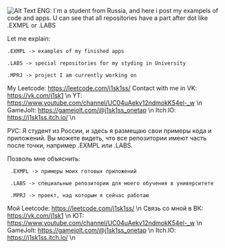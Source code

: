 ![Alt Text](https://raw.githubusercontent.com/alansmathew/alansmathew/master/lang.gif)
ENG:
  I`m a student from Russia, and here i post my exampels of code and apps.
  U can see that all repositories have a part after dot like .EXMPL or .LABS
  
  Let me explain:
  
    .EXMPL -> examples of my finished apps
    
    .LABS -> special repositories for my styding in University
    
    .MPRJ -> project I am currently working on

  My Leetcode: https://leetcode.com/j1sk1ss/ 
  Contact with me in VK: https://vk.com/j1sk1 \n 
                     YT: https://www.youtube.com/channel/UC04uAekv12ndmokK54el-_w \n
                     GameJolt: https://gamejolt.com/@j1sk1ss_onetap \n
                     Itch.IO: https://j1sk1ss.itch.io/ \n

РУС:
  Я студент из России, и здесь я размещаю свои примеры кода и приложений.
   Вы можете видеть, что все репозитории имеют часть после точки, например .EXMPL или .LABS.
   
   Позволь мне объяснить:
   
     .EXMPL -> примеры моих готовых приложений
     
     .LABS -> специальные репозитории для моего обучения в университете
     
     .MPRJ -> проект, над которым я сейчас работаю
     
  Мой Leetcode: https://leetcode.com/j1sk1ss/ \n
  Связь со мной в ВК: https://vk.com/j1sk1 \n
                  ЮТ: https://www.youtube.com/channel/UC04uAekv12ndmokK54el-_w \n
                  GameJolt: https://gamejolt.com/@j1sk1ss_onetap \n
                  Itch.IO: https://j1sk1ss.itch.io/ \n
<!--
https://raw.githubusercontent.com/alansmathew/alansmathew/master/lang.gif
**j1sk1ss/j1sk1ss** is a ✨ _special_ ✨ repository because its `README.md` (this file) appears on your GitHub profile.

Here are some ideas to get you started:

- 🔭 I’m currently working on ...
- 🌱 I’m currently learning ...
- 👯 I’m looking to collaborate on ...
- 🤔 I’m looking for help with ...
- 💬 Ask me about ...
- 📫 How to reach me: ...
- 😄 Pronouns: ...
- ⚡ Fun fact: ...
-->
